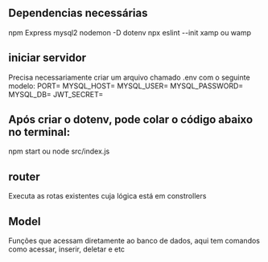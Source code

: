 ## Dependencias necessárias
npm
Express
mysql2
nodemon -D 
dotenv
npx eslint --init
xamp ou wamp

## iniciar servidor

Precisa necessariamente criar um arquivo chamado .env com o seguinte modelo:
PORT=
MYSQL_HOST=
MYSQL_USER=
MYSQL_PASSWORD=
MYSQL_DB=
JWT_SECRET=

## Após criar o dotenv, pode colar o código abaixo no terminal:
npm start ou node src/index.js


## router
Executa as rotas existentes cuja lógica está em constrollers


## Model
Funções que acessam diretamente ao banco de dados, aqui tem comandos como acessar, inserir, deletar e etc

